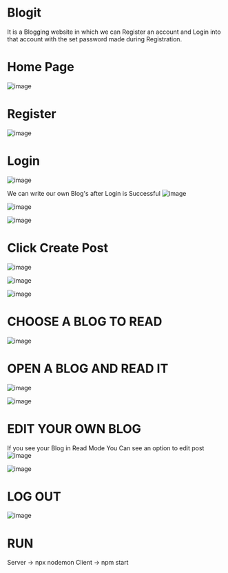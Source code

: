 # Blogit
It is a Blogging website in which we can Register an account and Login into that account with the set password made during Registration.


# Home Page 
![image](https://github.com/HJoshi012802/Blogit-/assets/106693465/0af7e606-23a2-437c-bef4-3c1ae43a6a65)

# Register
![image](https://github.com/HJoshi012802/Blogit-/assets/106693465/0f03e242-8b80-45f2-85e4-8ee6f284831f)

# Login
![image](https://github.com/HJoshi012802/Blogit-/assets/106693465/7453bc07-e236-4ce8-b25e-800c1ed823f9)


We can write our own Blog's after Login is Successful
![image](https://github.com/HJoshi012802/Blogit-/assets/106693465/c634ce4e-3e07-4ee7-b10d-e9ee1b3a7619)

![image](https://github.com/HJoshi012802/Blogit-/assets/106693465/3735701c-aa11-4104-9b96-51b6be090180)

![image](https://github.com/HJoshi012802/Blogit-/assets/106693465/2f8a25d3-ed5e-467e-aed6-ab32c54e508c)


# Click Create Post
![image](https://github.com/HJoshi012802/Blogit-/assets/106693465/d1adeaf0-bc19-41ba-be00-fe58857519ab)

![image](https://github.com/HJoshi012802/Blogit-/assets/106693465/4e8f09f7-c566-491e-99c9-1f620cc6ee46)

![image](https://github.com/HJoshi012802/Blogit-/assets/106693465/698602fa-8788-48a3-9f97-5cf4fc646f72)


# CHOOSE A BLOG TO READ
![image](https://github.com/HJoshi012802/Blogit-/assets/106693465/323d30bf-18d6-4965-aca0-1751cb8c78c1)

# OPEN A BLOG AND READ IT
![image](https://github.com/HJoshi012802/Blogit-/assets/106693465/934866c1-cddc-4439-a334-4f2115524c94)

![image](https://github.com/HJoshi012802/Blogit-/assets/106693465/87b3c163-4977-498a-9dc2-6882b72a1263)

# EDIT YOUR OWN BLOG
If you see your Blog in Read Mode You Can see an option to edit post
![image](https://github.com/HJoshi012802/Blogit-/assets/106693465/1ccba09b-b1c1-4cf9-bfed-4708656f47e3)

![image](https://github.com/HJoshi012802/Blogit-/assets/106693465/fa049cb7-7b06-4acd-abd1-7d28cb138a5d)

# LOG OUT
![image](https://github.com/HJoshi012802/Blogit-/assets/106693465/4d544636-868a-463c-84b5-842500e336f8)


# RUN 
Server -> npx nodemon
Client -> npm start



